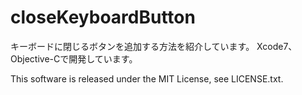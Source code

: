 # closeKeyboardButton
キーボードに閉じるボタンを追加する方法を紹介しています。 Xcode7、Objective-Cで開発しています。

This software is released under the MIT License, see LICENSE.txt.
